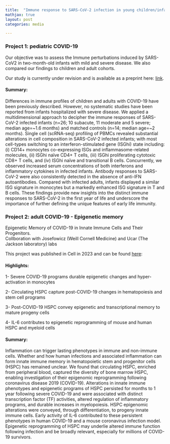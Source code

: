 ```yaml
---
title:  "Immune response to SARS-CoV-2 infection in young children/infant and adult patients"
mathjax: true
layout: post
categories: media

---
```


### Project 1: pediatric COVID-19

Our objective was to assess the Immune perturbations induced by SARS-CoV2 in two-month-old infants with mild and severe disease. We also compared our findings to children and adult cohorts. 

Our study is currently under revision and is available as a preprint here: [link].

#### Summary: 
Differences in immune profiles of children and adults with COVID-19 have been previously described. However, no systematic studies have been reported from infants hospitalized with severe disease. We applied a multidimensional approach to decipher the immune responses of SARS-CoV-2 infected infants (n=26; 10 subacute, 11 moderate and 5 severe; median age=~1.6 months) and matched controls (n=14; median age=~2 months). Single cell (scRNA-seq) profiling of PBMCs revealed substantial alterations in cell composition in SARS-CoV-2 infected infants; with most cell-types switching to an interferon-stimulated gene (ISGhi) state including: (i) CD14+ monocytes co-expressing ISGs and inflammasome-related molecules, (ii) ISGhi naïve CD4+ T cells, (iii) ISGhi proliferating cytotoxic CD8+ T cells, and (iv) ISGhi naïve and transitional B cells. Concurrently, we observed increased serum concentrations of both interferons and inflammatory cytokines in infected infants. Antibody responses to SARS-CoV-2 were also consistently detected in the absence of anti-IFN autoantibodies. Compared with infected adults, infants displayed a similar ISG signature in monocytes but a markedly enhanced ISG signature in T and B cells. These findings provide new insights into the distinct immune responses to SARS-CoV-2 in the first year of life and underscore the importance of further defining the unique features of early life immunity.

### Project 2: adult COVID-19  - Epigenetic memory 

Epigenetic Memory of COVID-19 in Innate Immune Cells and Their Progenitors. \
Collboration with Josefowicz (Weill Cornell Medicine) and Ucar (The Jackson laboratory) labs

This project was published in Cell in 2023 and can be found [here]: 

#### Highlights: 

1- Severe COVID-19 programs durable epigenetic changes and hyper-activation in monocytes 

2- Circulating HSPC capture post-COVID-19 changes in hematopoiesis and stem cell programs

3- Post-COVID-19 HSPC convey epigenetic and transcriptional memory to mature progeny cells

4- IL-6 contributes to epigenetic reprogramming of mouse and human HSPC and myeloid cells

#### Summary:

Inflammation can trigger lasting phenotypes in immune and non-immune cells. Whether and how human infections and associated inflammation can form innate immune memory in hematopoietic stem and progenitor cells (HSPC) has remained unclear. We found that circulating HSPC, enriched from peripheral blood, captured the diversity of bone marrow HSPC, enabling investigation of their epigenomic reprogramming following coronavirus disease 2019 (COVID-19). Alterations in innate immune phenotypes and epigenetic programs of HSPC persisted for months to 1 year following severe COVID-19 and were associated with distinct transcription factor (TF) activities, altered regulation of inflammatory programs, and durable increases in myelopoiesis. HSPC epigenomic alterations were conveyed, through differentiation, to progeny innate immune cells. Early activity of IL-6 contributed to these persistent phenotypes in human COVID-19 and a mouse coronavirus infection model. Epigenetic reprogramming of HSPC may underlie altered immune function following infection and be broadly relevant, especially for millions of COVID-19 survivors.

[link]: https://www.researchsquare.com/article/rs-5176621/v1
[here]: https://www.cell.com/cell/fulltext/S0092-8674(23)00796-1?_=


